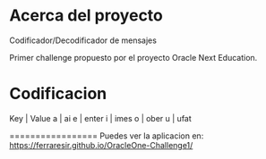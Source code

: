 Acerca del proyecto
======================
Codificador/Decodificador de mensajes

Primer challenge  propuesto por el proyecto Oracle Next Education.

Codificacion
============

Key |	Value
 a 	| ai
 e 	| enter
 i 	| imes
 o 	| ober
 u 	| ufat

=================
Puedes ver la aplicacion en: https://ferraresir.github.io/OracleOne-Challenge1/
